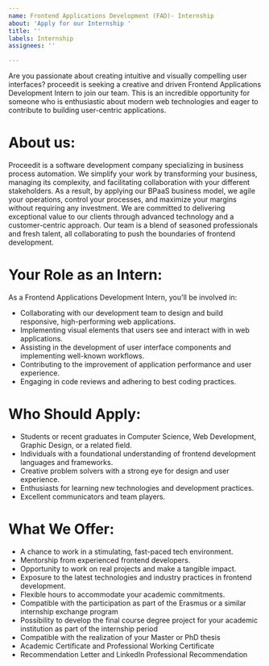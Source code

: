 ```yaml
---
name: Frontend Applications Development (FAD)- Internship
about: 'Apply for our Internship '
title: ''
labels: Internship
assignees: ''

---
```


Are you passionate about creating intuitive and visually compelling user interfaces? proceedit is seeking a creative and driven Frontend Applications Development Intern to join our team. This is an incredible opportunity for someone who is enthusiastic about modern web technologies and eager to contribute to building user-centric applications.

# About us:
Proceedit is a software development company specializing in business process automation. We simplify your work by transforming your business, managing its complexity, and facilitating collaboration with your different stakeholders. As a result, by applying our BPaaS business model, we agile your operations, control your processes, and maximize your margins without requiring any investment. We are committed to delivering exceptional value to our clients through advanced technology and a customer-centric approach. Our team is a blend of seasoned professionals and fresh talent, all collaborating to push the boundaries of frontend development.

# Your Role as an Intern:
As a Frontend Applications Development Intern, you'll be involved in:
- Collaborating with our development team to design and build responsive, high-performing web applications.
- Implementing visual elements that users see and interact with in web applications.
- Assisting in the development of user interface components and implementing well-known workflows.
- Contributing to the improvement of application performance and user experience.
- Engaging in code reviews and adhering to best coding practices.

# Who Should Apply:
- Students or recent graduates in Computer Science, Web Development, Graphic Design, or a related field.
- Individuals with a foundational understanding of frontend development languages and frameworks.
- Creative problem solvers with a strong eye for design and user experience.
- Enthusiasts for learning new technologies and development practices.
- Excellent communicators and team players.

# What We Offer:
- A chance to work in a stimulating, fast-paced tech environment.
- Mentorship from experienced frontend developers.
- Opportunity to work on real projects and make a tangible impact.
- Exposure to the latest technologies and industry practices in frontend development.
- Flexible hours to accommodate your academic commitments.
- Compatible with the participation as part of the Erasmus or a similar internship exchange program
- Possibility to develop the final course degree project for your academic institution as part of the internship period
- Compatible with the realization of your Master or PhD thesis
- Academic Certificate and Professional Working Certificate
- Recommendation Letter and LinkedIn Professional Recommendation
